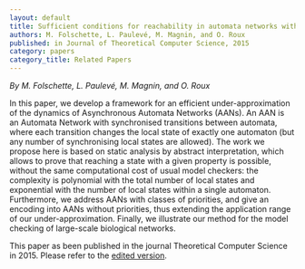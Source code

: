 ```yaml
---
layout: default
title: Sufficient conditions for reachability in automata networks with priorities
authors: M. Folschette, L. Paulevé, M. Magnin, and O. Roux
published: in Journal of Theoretical Computer Science, 2015
category: papers
category_title: Related Papers
---
```


*By M. Folschette, L. Paulevé, M. Magnin, and O. Roux*

In this paper, we develop a framework for an efficient under-approximation of
the dynamics of Asynchronous Automata Networks (AANs). An AAN is an Automata
Network with synchronised transitions between automata, where each transition
changes the local state of exactly one automaton (but any number of
synchronising local states are allowed). The work we propose here is based on
static analysis by abstract interpretation, which allows to prove that reaching
a state with a given property is possible, without the same computational cost
of usual model checkers: the complexity is polynomial with the total number of
local states and exponential with the number of local states within a single
automaton. Furthermore, we address AANs with classes of priorities, and give an
encoding into AANs without priorities, thus extending the application range of
our under-approximation. Finally, we illustrate our method for the model
checking of large-scale biological networks.

This paper as been published in the journal Theoretical Computer Science in
2015.
Please refer to the [edited version](http://dx.doi.org/10.1016/j.tcs.2015.08.040).


